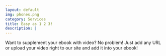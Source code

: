 ```yaml
---
layout: default
img: phones.png
category: Services
title: Easy as 1 2 3!
description: |
---
```

Want to supplement your ebook with video? No problem! Just add any URL or upload your video right to our site and add it into your ebook!